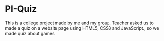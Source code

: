 # PI-Quiz
This is a college project made by me and my group. Teacher asked us to made a quiz on a website page using HTML5, CSS3 and JavaScript., so we made quiz about games.
